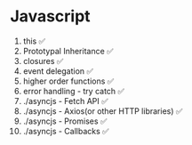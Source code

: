 # Javascript
1. this ✅ 
2. Prototypal Inheritance ✅
3. closures ✅
4. event delegation ✅
5. higher order functions ✅
6. error handling - try catch ✅
7. ./asyncjs - Fetch API ✅
8. ./asyncjs - Axios(or other HTTP libraries) ✅
9. ./asyncjs - Promises ✅
10. ./asyncjs - Callbacks ✅